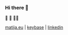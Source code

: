 ### Hi there 👋

🏃 🚴 👨‍💻

[matija.eu](https://matija.eu) | [keybase](https://keybase.io/matija) | [linkedin](https://www.linkedin.com/in/matija-munjakovic/)
